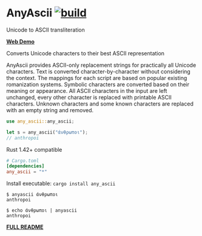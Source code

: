 # AnyAscii [![build](https://app.travis-ci.com/anyascii/anyascii.svg?branch=master)](https://app.travis-ci.com/anyascii/anyascii)

Unicode to ASCII transliteration

[**Web Demo**](https://anyascii.com)

Converts Unicode characters to their best ASCII representation

AnyAscii provides ASCII-only replacement strings for practically all Unicode characters. Text is converted character-by-character without considering the context. The mappings for each script are based on popular existing romanization systems. Symbolic characters are converted based on their meaning or appearance. All ASCII characters in the input are left unchanged, every other character is replaced with printable ASCII characters. Unknown characters and some known characters are replaced with an empty string and removed.

```rust
use any_ascii::any_ascii;

let s = any_ascii("άνθρωποι");
// anthropoi
```

Rust 1.42+ compatible

```toml
# Cargo.toml
[dependencies]
any_ascii = "*"
```

Install executable: `cargo install any_ascii`

```console
$ anyascii άνθρωποι
anthropoi

$ echo άνθρωποι | anyascii
anthropoi
```

[**FULL README**](https://github.com/anyascii/anyascii)
